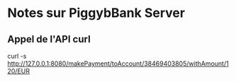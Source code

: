 
# Notes sur PiggybBank Server

## Appel de l'API curl

curl -s http://127.0.0.1:8080/makePayment/toAccount/38469403805/withAmount/120/EUR
